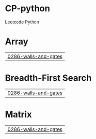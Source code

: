 # CP-python
Leetcode Python


# Array
|  |
| ------- |
| [0286-walls-and-gates](https://github.com/rbakash/CP-python/tree/master/0286-walls-and-gates) |
# Breadth-First Search
|  |
| ------- |
| [0286-walls-and-gates](https://github.com/rbakash/CP-python/tree/master/0286-walls-and-gates) |
# Matrix
|  |
| ------- |
| [0286-walls-and-gates](https://github.com/rbakash/CP-python/tree/master/0286-walls-and-gates) |